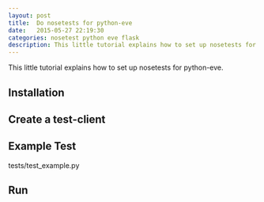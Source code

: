 ```yaml
---
layout: post
title:  Do nosetests for python-eve
date:   2015-05-27 22:19:30
categories: nosetest python eve flask
description: This little tutorial explains how to set up nosetests for python-eve.
---
```


This little tutorial explains how to set up nosetests for python-eve.

## Installation
<script src="https://gist.github.com/maennchen/e45a74bf99b5c02a7cc1.js?file=installation.sh"></script>

## Create a test-client
<script src="https://gist.github.com/maennchen/e45a74bf99b5c02a7cc1.js?file=client.py"></script>

## Example Test
tests/test_example.py
<script src="https://gist.github.com/maennchen/e45a74bf99b5c02a7cc1.js?file=test_example.py"></script>

## Run
<script src="https://gist.github.com/maennchen/e45a74bf99b5c02a7cc1.js?file=run.sh"></script>
